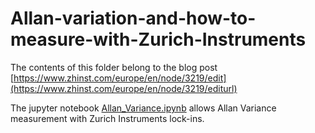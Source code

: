 # Allan-variation-and-how-to-measure-with-Zurich-Instruments
The contents of this folder belong to the blog post [https://www.zhinst.com/europe/en/node/3219/edit](https://www.zhinst.com/europe/en/node/3219/editurl)

The jupyter notebook [Allan_Variance.ipynb](https://github.dev/zhinst/blogs/blob/2137aaad23406c9aa0b250482a4d8686b7c1c1e5/Allan%20variation%20and%20how%20to%20measure%20with%20Zurich%20Instruments/Allan_Variance.ipynb) allows Allan Variance measurement with Zurich Instruments lock-ins.
